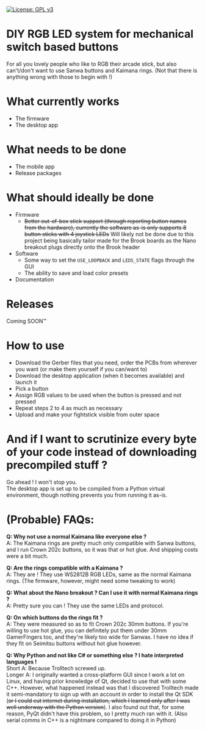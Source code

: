 [![License: GPL v3](https://img.shields.io/badge/License-GPLv3-blue.svg)](https://www.gnu.org/licenses/gpl-3.0)

# DIY RGB LED system for mechanical switch based buttons

For all you lovely people who like to RGB their arcade stick, but also can't/don't want to use Sanwa buttons and Kaimana rings. (Not that there is anything wrong with those to begin with !)

# What currently works

* The firmware
* The desktop app

# What needs to be done

* The mobile app
* Release packages

# What should ideally be done

* Firmware
    * ~~Better out-of-box stick support (through reporting button names from the hardware), currently the software as-is only supports 8 button sticks with 4 joystick LEDs~~ Will likely not be done due to this project being basically tailor made for the Brook boards as the Nano breakout plugs directly onto the Brook header
* Software
    * Some way to set the `USE_LOOPBACK` and `LEDS_STATE` flags through the GUI
    * The ability to save and load color presets
* Documentation

# Releases

Coming SOON™

# How to use

* Download the Gerber files that you need, order the PCBs from wherever you want (or make them yourself if you can/want to)
* Download the desktop application (when it becomes available) and launch it
* Pick a button
* Assign RGB values to be used when the button is pressed and not pressed
* Repeat steps 2 to 4 as much as necessary
* Upload and make your fightstick visible from outer space

# And if I want to scrutinize every byte of your code instead of downloading precompiled stuff ?

Go ahead ! I won't stop you.  
The desktop app is set up to be compiled from a Python virtual environment, though nothing prevents you from running it as-is.

# (Probable) FAQs:

**Q: Why not use a normal Kaimana like everyone else ?**  
A: The Kaimana rings are pretty much only compatible with Sanwa buttons, and I run Crown 202c buttons, so it was that or hot glue. And shipping costs were a bit much.

**Q: Are the rings compatible with a Kaimana ?**  
A: They are ! They use WS2812B RGB LEDs, same as the normal Kaimana rings. (The firmware, however, might need some tweaking to work)

**Q: What about the Nano breakout ? Can I use it with normal Kaimana rings ?**  
A: Pretty sure you can ! They use the same LEDs and protocol.

**Q: On which buttons do the rings fit ?**  
A: They were measured so as to fit Crown 202c 30mm buttons. If you're willing to use hot glue, you can definitely put them under 30mm GamerFingers too, and they're likely too wide for Sanwas. I have no idea if they fit on Seimitsu buttons without hot glue however.

**Q: Why Python and not like C# or something else ? I hate interpreted languages !**  
Short A: Because Trolltech screwed up.  
Longer A: I originally wanted a cross-platform GUI since I work a lot on Linux, and having prior knowledge of Qt, decided to use that with some C++. However, what happened instead was that I discovered Trolltech made it semi-mandatory to sign up with an account in order to install the Qt SDK (~~or I could cut internet during installation, which I learned only after I was well underway with the Python version~~). I also found out that, for some reason, PyQt didn't have this problem, so I pretty much ran with it. (Also serial comms in C++ is a nightmare compared to doing it in Python)
